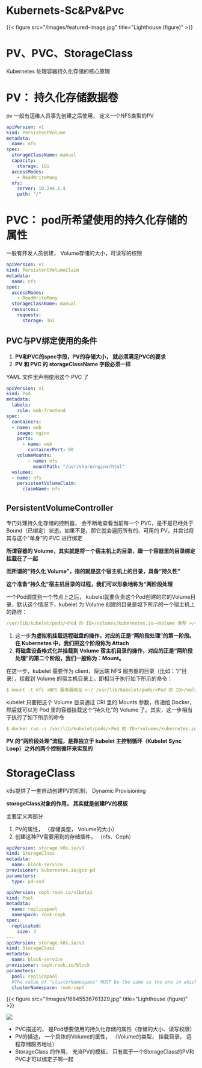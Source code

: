 # Kubernets-Sc&Pv&Pvc


{{< figure src="/images/featured-image.jpg" title="Lighthouse (figure)" >}}
# **PV、PVC、StorageClass**

Kubernetes 处理容器持久化存储的核心原理


# PV： 持久化存储数据卷

pv 一般有运维人员事先创建之后使用， 定义一个NFS类型的PV

```yaml
apiVersion: v1
kind: PersistentVolume
metadata:
  name: nfs
spec:
  storageClassName: manual
  capacity:
    storage: 1Gi
  accessModes:
    - ReadWriteMany
  nfs:
    server: 10.244.1.4
    path: "/"
```

# PVC： pod所希望使用的持久化存储的属性

一般有开发人员创建， Volume存储的大小，可读写的权限

```yaml
apiVersion: v1
kind: PersistentVolumeClaim
metadata:
  name: nfs
spec:
  accessModes:
    - ReadWriteMany
  storageClassName: manual
  resources:
    requests:
      storage: 1Gi
```

## PVC与PV绑定使用的条件

1. **PV和PVC的spec字段，PV的存储大小， 就必须满足PVC的要求**
2. **PV 和 PVC 的 storageClassName 字段必须一样**

YAML 文件里声明使用这个 PVC 了

```yaml
apiVersion: v1
kind: Pod
metadata:
  labels:
    role: web-frontend
spec:
  containers:
  - name: web
    image: nginx
    ports:
      - name: web
        containerPort: 80
    volumeMounts:
        - name: nfs
          mountPath: "/usr/share/nginx/html"
  volumes:
  - name: nfs
    persistentVolumeClaim:
      claimName: nfs
```

## PersistentVolumeController

专门处理持久化存储的控制器， 会不断地查看当前每一个 PVC，是不是已经处于 Bound（已绑定）状态。如果不是，那它就会遍历所有的、可用的 PV，并尝试将其与这个“单身”的 PVC 进行绑定

**所谓容器的 Volume，其实就是将一个宿主机上的目录，跟一个容器里的目录绑定挂载在了一起**

**而所谓的“持久化 Volume”，指的就是这个宿主机上的目录，具备“持久性”**

**这个准备“持久化”宿主机目录的过程，我们可以形象地称为“两阶段处理**

一个Pod调度到一个节点上之后， kubelet就要负责这个Pod创建的它的Volume目录，默认这个情况下，kubelet 为 Volume 创建的目录是如下所示的一个宿主机上的路径：

```yaml
/var/lib/kubelet/pods/<Pod 的 ID>/volumes/kubernetes.io~<Volume 类型 >/<Volume 名字 >
```

1. 这一步**为虚拟机挂载远程磁盘的操作，对应的正是“两阶段处理”的第一阶段。在 Kubernetes 中，我们把这个阶段称为 Attach**
2. **将磁盘设备格式化并挂载到 Volume 宿主机目录的操作，对应的正是“两阶段处理”的第二个阶段，我们一般称为：Mount。**

在这一步，kubelet 需要作为 client，将远端 NFS 服务器的目录（比如：“/”目录），挂载到 Volume 的宿主机目录上，即相当于执行如下所示的命令：

```yaml
$ mount -t nfs <NFS 服务器地址 >:/ /var/lib/kubelet/pods/<Pod 的 ID>/volumes/kubernetes.io~<Volume 类型 >/<Volume 名字 >
```

kubelet 只要把这个 Volume 目录通过 CRI 里的 Mounts 参数，传递给 Docker，然后就可以为 Pod 里的容器挂载这个“持久化”的 Volume 了。其实，这一步相当于执行了如下所示的命令

```yaml
$ docker run -v /var/lib/kubelet/pods/<Pod 的 ID>/volumes/kubernetes.io~<Volume 类型 >/<Volume 名字 >:/< 容器内的目标目录 > 我的镜像 ...
```

**PV 的“两阶段处理”流程，是靠独立于 kubelet 主控制循环（Kubelet Sync Loop）之外的两个控制循环来实现的**

# StorageClass

k8s提供了一套自动创建PV的机制， Dynamic Provisioning

**storageClass对象的作用， 其实就是创建PV的模板**

主要定义两部分

1. PV的属性， （存储类型， Volume的大小）
2. 创建这种PV需要用到的存储插件， （nfs、Ceph）

```yaml
apiVersion: storage.k8s.io/v1
kind: StorageClass
metadata:
  name: block-service
provisioner: kubernetes.io/gce-pd
parameters:
  type: pd-ssd
```

```yaml
apiVersion: ceph.rook.io/v1beta1
kind: Pool
metadata:
  name: replicapool
  namespace: rook-ceph
spec:
  replicated:
    size: 3
---
apiVersion: storage.k8s.io/v1
kind: StorageClass
metadata:
  name: block-service
provisioner: ceph.rook.io/block
parameters:
  pool: replicapool
  #The value of "clusterNamespace" MUST be the same as the one in which your rook cluster exist
  clusterNamespace: rook-ceph
```

{{< figure src="/images/16845536761329.jpg" title="Lighthouse (figure)" >}}

![](media/16845536761329.jpg)


- PVC描述的， 是Pod想要使用的持久化存储的属性（存储的大小、读写权限）
- PV的描述， 一个具体的Volume的属性， （Volume的类型， 挂载目录。 远程存储服务地址）
- StorageClass 的作用， 充当PV的模板， 只有属于一个StorageClass的PV和PVC才可以绑定子啊一起
